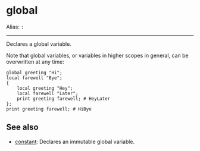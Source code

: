 # global

Alias: `:`

---

Declares a global variable.

Note that global variables, or variables in higher scopes in general, can be overwritten at any time:
    
    global greeting "Hi";
    local farewell "Bye";
    {
        local greeting "Hey";
        local farewell "Later";
        print greeting farewell; # HeyLater
    };
    print greeting farewell; # HiBye

## See also

- [constant](constant): Declares an immutable global variable.
